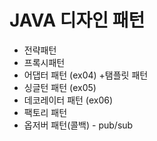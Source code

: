 # JAVA 디자인 패턴
- 전략패턴
- 프록시패턴
- 어댑터 패턴      (ex04)
  +탬플릿 패턴
- 싱글턴 패턴      (ex05)
- 데코레이터 패턴  (ex06)
- 팩토리 패턴
- 옵저버 패턴(콜백) - pub/sub
